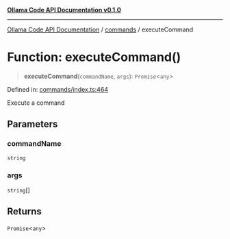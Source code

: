 [**Ollama Code API Documentation v0.1.0**](../../README.md)

***

[Ollama Code API Documentation](../../modules.md) / [commands](../README.md) / executeCommand

# Function: executeCommand()

> **executeCommand**(`commandName`, `args`): `Promise`\<`any`\>

Defined in: [commands/index.ts:464](https://github.com/erichchampion/ollama-code/blob/ab39001f5b20eb752663d221d744e3f01c2bdae9/ollama-code/src/commands/index.ts#L464)

Execute a command

## Parameters

### commandName

`string`

### args

`string`[]

## Returns

`Promise`\<`any`\>
